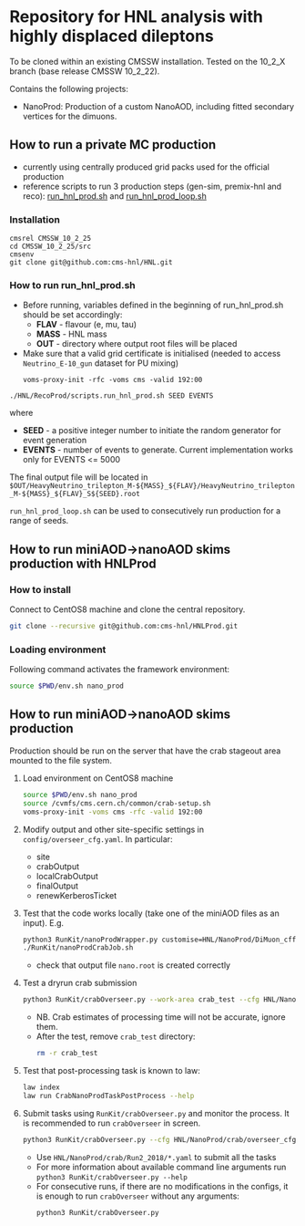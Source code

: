 # Repository for HNL analysis with highly displaced dileptons

To be cloned within an existing CMSSW installation. Tested on the 10_2_X branch (base release CMSSW 10_2_22).

Contains the following projects:
* NanoProd: Production of a custom NanoAOD, including fitted secondary vertices for the dimuons.

## How to run a private MC production

- currently using centrally produced grid packs used for the official production
- reference scripts to run 3 production steps (gen-sim, premix-hnl and reco): [run_hnl_prod.sh](https://github.com/cms-hnl/HNL/blob/master/RecoProd/scripts/run_hnl_prod.sh) and [run_hnl_prod_loop.sh](https://github.com/cms-hnl/HNL/blob/master/RecoProd/scripts/run_hnl_prod_loop.sh)

### Installation
```shell
cmsrel CMSSW_10_2_25
cd CMSSW_10_2_25/src
cmsenv
git clone git@github.com:cms-hnl/HNL.git
```

### How to run run_hnl_prod.sh
- Before running, variables defined in the beginning of run_hnl_prod.sh should be set accordingly:
  - __FLAV__ - flavour (e, mu, tau)
  - __MASS__ - HNL mass
  - __OUT__ - directory where output root files will be placed
- Make sure that a valid grid certificate is initialised (needed to access `Neutrino_E-10_gun` dataset for PU mixing)
  ```shell
  voms-proxy-init -rfc -voms cms -valid 192:00
  ```

```shell
./HNL/RecoProd/scripts.run_hnl_prod.sh SEED EVENTS
```
where
- __SEED__ - a positive integer number to initiate the random generator for event generation
- __EVENTS__ - number of events to generate. Current implementation works only for EVENTS <= 5000

The final output file will be located in `$OUT/HeavyNeutrino_trilepton_M-${MASS}_${FLAV}/HeavyNeutrino_trilepton_M-${MASS}_${FLAV}_S${SEED}.root`

`run_hnl_prod_loop.sh` can be used to consecutively run production for a range of seeds.

## How to run miniAOD->nanoAOD skims production with HNLProd

### How to install
Connect to CentOS8 machine and clone the central repository.
```sh
git clone --recursive git@github.com:cms-hnl/HNLProd.git
```

### Loading environment
Following command activates the framework environment:
```sh
source $PWD/env.sh nano_prod
```
## How to run miniAOD->nanoAOD skims production

Production should be run on the server that have the crab stageout area mounted to the file system.
1. Load environment on CentOS8 machine
   ```sh
   source $PWD/env.sh nano_prod
   source /cvmfs/cms.cern.ch/common/crab-setup.sh
   voms-proxy-init -voms cms -rfc -valid 192:00
   ```

1. Modify output and other site-specific settings in `config/overseer_cfg.yaml`. In particular:
   - site
   - crabOutput
   - localCrabOutput
   - finalOutput
   - renewKerberosTicket

1. Test that the code works locally (take one of the miniAOD files as an input). E.g.
   ```sh
   python3 RunKit/nanoProdWrapper.py customise=HNL/NanoProd/DiMuon_cff.nanoAOD_customizeDisplacedDiMuon maxEvents=2000 sampleType=data storeFailed=True era=Run2_2018 inputFiles=file:/eos/cms/store/group/phys_tau/kandroso/miniAOD_UL18/SingleMuon.root skimCfg=HNL/NanoProd/config/skim_mu.yaml
   ./RunKit/nanoProdCrabJob.sh
   ```
   - check that output file `nano.root` is created correctly

1. Test a dryrun crab submission
   ```sh
   python3 RunKit/crabOverseer.py --work-area crab_test --cfg HNL/NanoProd/crab/overseer_cfg.yaml --no-loop HNL/NanoProd/crab/crab_test.yaml
   ```
   - NB. Crab estimates of processing time will not be accurate, ignore them.
   - After the test, remove `crab_test` directory:
     ```sh
     rm -r crab_test
     ```

1. Test that post-processing task is known to law:
   ```sh
   law index
   law run CrabNanoProdTaskPostProcess --help
   ```

1. Submit tasks using `RunKit/crabOverseer.py` and monitor the process.
   It is recommended to run `crabOverseer` in screen.
   ```sh
   python3 RunKit/crabOverseer.py --cfg HNL/NanoProd/crab/overseer_cfg.yaml HNL/NanoProd/crab/Run2_2018/FILE1.yaml HNL/NanoProd/crab/Run2_2018/FILE2.yaml ...
   ```
   - Use `HNL/NanoProd/crab/Run2_2018/*.yaml` to submit all the tasks
   - For more information about available command line arguments run `python3 RunKit/crabOverseer.py --help`
   - For consecutive runs, if there are no modifications in the configs, it is enough to run `crabOverseer` without any arguments:
     ```sh
     python3 RunKit/crabOverseer.py
     ```
